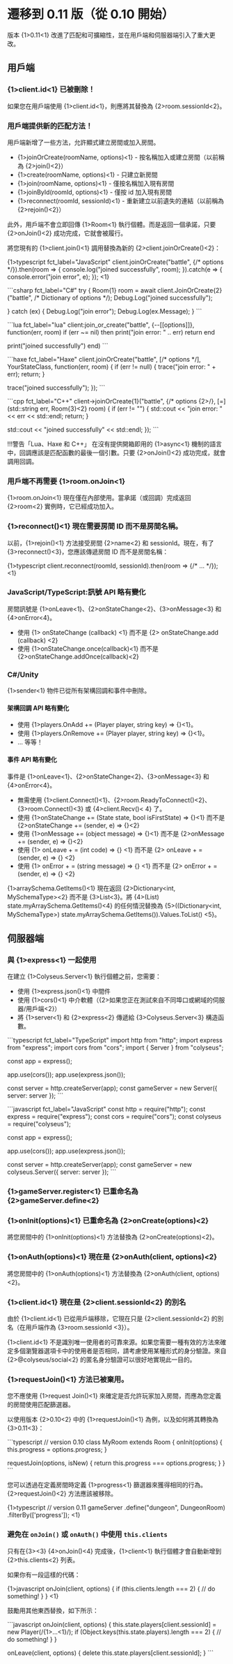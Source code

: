 # 遷移到 0.11 版（從 0.10 開始）

版本 {1>0.11<1} 改進了匹配和可擴縮性，並在用戶端和伺服器端引入了重大更改。

## 用戶端

### {1>client.id<1} 已被刪除！

如果您在用戶端使用 {1>client.id<1}，則應將其替換為 {2>room.sessionId<2}。

### 用戶端提供新的匹配方法！

用戶端新增了一些方法，允許顯式建立房間或加入房間。

- {1>joinOrCreate(roomName, options)<1} - 按名稱加入或建立房間（以前稱為 {2>join()<2}）
- {1>create(roomName, options)<1} - 只建立新房間
- {1>join(roomName, options)<1} - 僅按名稱加入現有房間
- {1>joinById(roomId, options)<1} - 僅按 id 加入現有房間
- {1>reconnect(roomId, sessionId)<1} - 重新建立以前遺失的連結（以前稱為 {2>rejoin()<2}）

此外，用戶端不會立即回傳 {1>Room<1} 執行個體。而是返回一個承諾，只要 {2>onJoin()<2} 成功完成，它就會被履行。

將您現有的 {1>client.join()<1} 調用替換為新的 {2>client.joinOrCreate()<2}：

{1>typescript fct\_label="JavaScript" client.joinOrCreate("battle", {/* options \*/}).then(room => { console.log("joined successfully", room); }).catch(e => { console.error("join error", e); }); <1}

\`\`\`csharp fct\_label="C#" try { Room{1} room = await client.JoinOrCreate{2}("battle", /* Dictionary of options \*/); Debug.Log("joined successfully");

} catch (ex) { Debug.Log("join error"); Debug.Log(ex.Message); } \`\`\`

\`\`\`lua fct\_label="lua" client:join\_or\_create("battle", {--\[\[options]]}, function(err, room) if (err ~= nil) then print("join error: " .. err) return end

  print("joined successfully") end) \`\`\`

\`\`\`haxe fct\_label="Haxe" client.joinOrCreate("battle", \[/* options \*/], YourStateClass, function(err, room) { if (err != null) { trace("join error: " + err); return; }

  trace("joined successfully"); }); \`\`\`

\`\`\`cpp fct\_label="C++" client->joinOrCreate{1}("battle", {/* options {2>/}, \[=\](std::string err, Room{3}<2} room) { if (err != "") { std::cout << "join error: " << err << std::endl; return; }

  std::cout << "joined successfully" << std::endl; }); \`\`\`

!!!警告「Lua、Haxe 和 C++」 在沒有提供開箱即用的 {1>async<1} 機制的語言中，回調應該是匹配函數的最後一個引數。只要 {2>onJoin()<2} 成功完成，就會調用回調。

### 用戶端不再需要 {1>room.onJoin<1}

{1>room.onJoin<1} 現在僅在內部使用。當承諾（或回調）完成返回 {2>room<2} 實例時，它已經成功加入。

### {1>reconnect()<1} 現在需要房間 ID 而不是房間名稱。

以前，{1>rejoin()<1} 方法接受房間 {2>name<2} 和 sessionId。現在，有了 {3>reconnect()<3}，您應該傳遞房間 ID 而不是房間名稱：

{1>typescript client.reconnect(roomId, sessionId).then(room => {/* ... \*/}); <1}

### JavaScript/TypeScript:訊號 API 略有變化

房間訊號是 {1>onLeave<1}、{2>onStateChange<2}、{3>onMessage<3} 和 {4>onError<4}。

- 使用 {1> onStateChange (callback) <1} 而不是 {2> onStateChange.add (callback) <2}
- 使用 {1>onStateChange.once(callback)<1} 而不是 {2>onStateChange.addOnce(callback)<2}

### C#/Unity

{1>sender<1} 物件已從所有架構回調和事件中刪除。

#### 架構回調 API 略有變化

- 使用 {1>players.OnAdd += (Player player, string key) => {}<1}。
- 使用 {1>players.OnRemove += (Player player, string key) => {}<1}。
- ... 等等！

#### 事件 API 略有變化

事件是 {1>onLeave<1}、{2>onStateChange<2}、{3>onMessage<3} 和 {4>onError<4}。

- 無需使用 {1>client.Connect()<1}、{2>room.ReadyToConnect()<2}、{3>room.Connect()<3} 或 {4>client.Recv()< 4} 了。
- 使用 {1>onStateChange += (State state, bool isFirstState) => {}<1} 而不是 {2>onStateChange += (sender, e) => {}<2}
- 使用 {1>onMessage += (object message) => {}<1} 而不是 {2>onMessage += (sender, e) => {}<2}
- 使用 {1> onLeave + = (int code) => {} <1} 而不是 {2> onLeave + = (sender, e) => {} <2}
- 使用 {1> onError + = (string message) => {} <1} 而不是 {2> onError + = (sender, e) => {} <2}

{1>arraySchema.GetItems()<1} 現在返回 {2>Dictionary<int, MySchemaType><2} 而不是 {3>List<MySchemaType><3}。將 {4>(List<MySchemaType>) state.myArraySchema.GetItems()<4} 的任何情況替換為 {5>((Dictionary<int, MySchemaType>) state.myArraySchema.GetItems()).Values.ToList() <5}。


## 伺服器端

### 與 {1>express<1} 一起使用

在建立 {1>Colyseus.Server<1} 執行個體之前，您需要：

- 使用 {1>express.json()<1} 中間件
- 使用 {1>cors()<1} 中介軟體（{2>如果您正在測試來自不同埠口或網域的伺服器/用戶端<2}）
- 將 {1>server<1} 和 {2>express<2} 傳遞給 {3>Colyseus.Server<3} 構造函數。

\`\`\`typescript fct\_label="TypeScript" import http from "http"; import express from "express"; import cors from "cors"; import { Server } from "colyseus";

const app = express();

app.use(cors()); app.use(express.json());

const server = http.createServer(app); const gameServer = new Server({ server: server }); \`\`\`

\`\`\`javascript fct\_label="JavaScript" const http = require("http"); const express = require("express"); const cors = require("cors"); const colyseus = require("colyseus");

const app = express();

app.use(cors()); app.use(express.json());

const server = http.createServer(app); const gameServer = new colyseus.Server({ server: server }); \`\`\`

### {1>gameServer.register<1} 已重命名為 {2>gameServer.define<2}

### {1>onInit(options)<1} 已重命名為 {2>onCreate(options)<2}

將您房間中的 {1>onInit(options)<1} 方法替換為 {2>onCreate(options)<2}。

### {1>onAuth(options)<1} 現在是 {2>onAuth(client, options)<2}

將您房間中的 {1>onAuth(options)<1} 方法替換為 {2>onAuth(client, options)<2}。

### {1>client.id<1} 現在是 {2>client.sessionId<2} 的別名

由於 {1>client.id<1} 已從用戶端移除，它現在只是 {2>client.sessionId<2} 的別名（在用戶端作為 {3>room.sessionId <3}）。

{1>client.id<1} 不是識別唯一使用者的可靠來源。如果您需要一種有效的方法來確定多個瀏覽器選項卡中的使用者是否相同，請考慮使用某種形式的身分驗證。來自 {2>@colyseus/social<2} 的匿名身分驗證可以很好地實現此一目的。

### {1>requestJoin()<1} 方法已被棄用。

您不應使用 {1>request Join()<1} 來確定是否允許玩家加入房間，而應為您定義的房間使用匹配篩選器。

以使用版本 {2>0.10<2} 中的 {1>requestJoin()<1} 為例，以及如何將其轉換為 {3>0.11<3}：

\`\`\`typescript // version 0.10 class MyRoom extends Room { onInit(options) { this.progress = options.progress; }

  requestJoin(options, isNew) { return this.progress === options.progress; } } \`\`\`

您可以透過在定義房間時定義 {1>progress<1} 篩選器來獲得相同的行為。{2>requestJoin()<2} 方法應該被移除。

{1>typescript // version 0.11 gameServer .define("dungeon", DungeonRoom) .filterBy(\['progress']); <1}

### 避免在 `onJoin()` 或 `onAuth()` 中使用 `this.clients`

只有在{3><3} {4>onJoin()<4} 完成後，{1>client<1} 執行個體才會自動新增到 {2>this.clients<2} 列表。

如果你有一段這樣的代碼：

{1>javascript onJoin(client, options) { if (this.clients.length === 2) { // do something! } } <1}

鼓勵用其他東西替換，如下所示：

\`\`\`javascript onJoin(client, options) { this.state.players\[client.sessionId] = new Player(/{1>...<1}/); if (Object.keys(this.state.players).length === 2) { // do something! } }

onLeave(client, options) { delete this.state.players\[client.sessionId]; } \`\`\`
